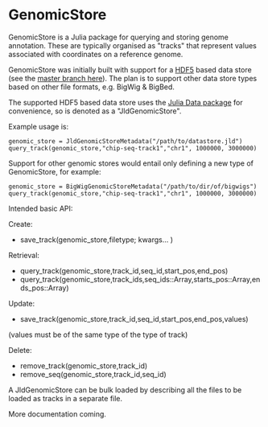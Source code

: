 # GenomicStore

GenomicStore is a Julia package for querying and storing genome annotation. These are typically organised as "tracks" that represent values associated with coordinates on a reference genome.

GenomicStore was initially built with support for a [HDF5](https://en.wikipedia.org/wiki/Hierarchical_Data_Format) based data store (see the [master branch here](https://github.com/nw11/GenomicStore.jl)).  The plan is to support other data store types based on other file formats, e.g. BigWig & BigBed. 

The supported HDF5 based data store uses the [Julia Data package](https://github.com/JuliaLang/JLD.jl) for convenience, so is denoted as a "JldGenomicStore".

Example usage is: 

```
genomic_store = JldGenomicStoreMetadata("/path/to/datastore.jld")
query_track(genomic_store,"chip-seq-track1","chr1", 1000000, 3000000) 
```

Support for other genomic stores would entail only defining 
 a new type of GenomicStore, for example:

```
genomic_store = BigWigGenomicStoreMetadata("/path/to/dir/of/bigwigs")
query_track(genomic_store,"chip-seq-track1","chr1", 1000000, 3000000)
```


Intended basic API:

Create:

- save_track(genomic_store,filetype; kwargs... )

Retrieval:

- query_track(genomic_store,track_id,seq_id,start_pos,end_pos)
- query_track(genomic_store,track_ids,seq_ids::Array,starts_pos::Array,ends_pos::Array)

Update:
- save_track(genomic_store,track_id,seq_id,start_pos,end_pos,values)
 
(values must be of the same type of the type of track)

Delete:
- remove_track(genomic_store,track_id)
- remove_seq(genomic_store,track_id,seq_id)


A JldGenomicStore can be bulk loaded by describing all the files to be loaded as tracks in a separate file. 

More documentation coming. 
